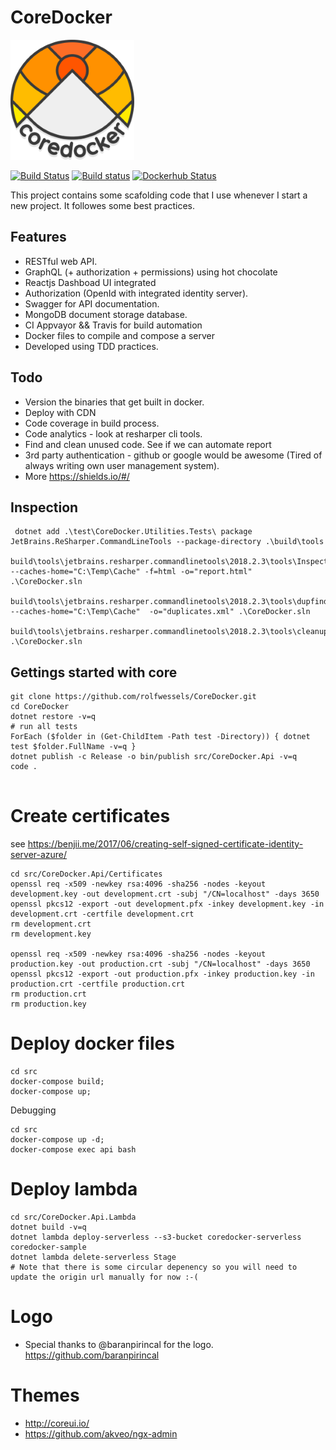 # CoreDocker

![CoreDocker Logo](https://github.com/rolfwessels/CoreDocker/raw/master/logo/coredocker_logo.png)

[![Build Status](https://travis-ci.org/rolfwessels/CoreDocker.svg?branch=master)](https://travis-ci.org/rolfwessels/CoreDocker)
[![Build status](https://ci.appveyor.com/api/projects/status/tumprt66bbfxb22o?svg=true)](https://ci.appveyor.com/project/rolfwessels/coredocker)
[![Dockerhub Status](https://img.shields.io/badge/dockerhub-ok-blue.svg)](https://hub.docker.com/r/rolfwessels/coredocker/)

This project contains some scafolding code that I use whenever I start a new project. It followes some best practices.

## Features
 * RESTful web API.
 * GraphQL (+ authorization + permissions) using hot chocolate
 * Reactjs Dashboad UI integrated
 * Authorization (OpenId with integrated identity server).
 * Swagger for API documentation.
 * MongoDB document storage database.
 * CI Appvayor && Travis for build automation
 * Docker files to compile and compose a server
 * Developed using TDD practices.
 

## Todo
 * Version the binaries that get built in docker.
 * Deploy with CDN
 * Code coverage in build process.
 * Code analytics - look at resharper cli tools.
 * Find and clean unused code. See if we can automate report
 * 3rd party authentication - github or google would be awesome (Tired of always writing own user management system).
 * More https://shields.io/#/

## Inspection

```
 dotnet add .\test\CoreDocker.Utilities.Tests\ package JetBrains.ReSharper.CommandLineTools --package-directory .\build\tools
 build\tools\jetbrains.resharper.commandlinetools\2018.2.3\tools\InspectCode.exe --caches-home="C:\Temp\Cache" -f=html -o="report.html" .\CoreDocker.sln 
 build\tools\jetbrains.resharper.commandlinetools\2018.2.3\tools\dupfinder.exe --caches-home="C:\Temp\Cache"  -o="duplicates.xml" .\CoreDocker.sln 
 build\tools\jetbrains.resharper.commandlinetools\2018.2.3\tools\cleanupcode.exe .\CoreDocker.sln 
```

## Gettings started with core

```
git clone https://github.com/rolfwessels/CoreDocker.git
cd CoreDocker
dotnet restore -v=q
# run all tests
ForEach ($folder in (Get-ChildItem -Path test -Directory)) { dotnet test $folder.FullName -v=q }
dotnet publish -c Release -o bin/publish src/CoreDocker.Api -v=q
code .


```
# Create certificates

see https://benjii.me/2017/06/creating-self-signed-certificate-identity-server-azure/

```
cd src/CoreDocker.Api/Certificates
openssl req -x509 -newkey rsa:4096 -sha256 -nodes -keyout development.key -out development.crt -subj "/CN=localhost" -days 3650
openssl pkcs12 -export -out development.pfx -inkey development.key -in development.crt -certfile development.crt
rm development.crt
rm development.key

openssl req -x509 -newkey rsa:4096 -sha256 -nodes -keyout production.key -out production.crt -subj "/CN=localhost" -days 3650
openssl pkcs12 -export -out production.pfx -inkey production.key -in production.crt -certfile production.crt
rm production.crt
rm production.key

```



# Deploy docker files


```
cd src
docker-compose build;
docker-compose up;
```

Debugging

```
cd src
docker-compose up -d;
docker-compose exec api bash
```
# Deploy lambda

```
cd src/CoreDocker.Api.Lambda
dotnet build -v=q
dotnet lambda deploy-serverless --s3-bucket coredocker-serverless coredocker-sample
dotnet lambda delete-serverless Stage
# Note that there is some circular depenency so you will need to update the origin url manually for now :-(

```

# Logo

 * Special thanks to @baranpirincal for the logo. https://github.com/baranpirincal

# Themes 

 * http://coreui.io/
 * https://github.com/akveo/ngx-admin
  